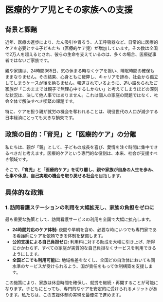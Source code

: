 # 医療的ケア児とその家族への支援

## 背景と課題

近年、医療の進歩により、たん吸引や胃ろう、人工呼吸器など、日常的に医療的ケアを必要とする子どもたち（医療的ケア児）が増加しています。その数は全国で2万人を超えるとされ、彼らの生命を支えているのは、多くの場合、医療従事者ではないご家族です。

親や家族は、24時間365日、気の休まる時なくケアを担い、睡眠時間の確保もままなりません。その結果、心身ともに疲弊し、キャリアを諦め、社会から孤立してしまうケースが後を絶ちません。報道されているように、追い詰められたご家族が「このままでは親子で無理心中するしかない」と考えてしまうほどの深刻な状況は、決して他人事ではありません。これは個人の家庭の問題ではなく、社会全体で解決すべき喫緊の課題です。

特に、ケアを担う親が就労の機会を奪われることは、現役世代の人口が減少する日本経済にとっても大きな損失です。

## 政策の目的：「育児」と「医療的ケア」の分離

私たちは、親が「親」として、子どもの成長を喜び、愛情を注ぐ時間に集中できるべきだと考えます。医療的ケアという専門的な役割は、本来、社会が支援すべき領域です。

そこで、**「育児」と「医療的ケア」を切り離し、親や家族が自身の人生を歩み、仕事や休息、自己実現の機会を取り戻せる社会**を目指します。

## 具体的な政策

### 1. 訪問看護ステーションの利用を大幅拡充し、家族の負担をゼロに

最も重要な施策として、訪問看護サービスの利用を全国で大幅に拡充します。

*   **24時間対応のケア体制:** 夜間や早朝を含め、必要な時にいつでも専門家である看護師にケアを依頼できる体制を整備します。
*   **公的支援による自己負担ゼロ:** 利用料に対する助成を大幅に引き上げ、所得にかかわらず、すべての家庭が実質的な自己負担なくサービスを利用できるようにします。
*   **全国どこでも利用可能に:** 地域格差をなくし、全国どの自治体においても同水準のサービスが受けられるよう、国が責任をもって体制構築を支援します。

この施策により、家族は休息時間を確保し、就労を継続・再開することが可能になります。子どもにとっても、専門的なケアを安定的に受けられるメリットがあります。私たちは、この支援体制の実現を最優先で進めます。
